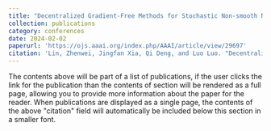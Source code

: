 ```yaml
---
title: "Decentralized Gradient-Free Methods for Stochastic Non-smooth Non-convex Optimization"
collection: publications
category: conferences
date: 2024-02-02
paperurl: 'https://ojs.aaai.org/index.php/AAAI/article/view/29697'
citation: 'Lin, Zhenwei, Jingfan Xia, Qi Deng, and Luo Luo. "Decentralized Gradient-Free Methods for Stochastic Non-smooth Non-convex Optimization." In Proceedings of the AAAI Conference on Artificial Intelligence, vol. 38, no. 16, pp. 17477-17486. 2024.'
---
```


The contents above will be part of a list of publications, if the user clicks the link for the publication than the contents of section will be rendered as a full page, allowing you to provide more information about the paper for the reader. When publications are displayed as a single page, the contents of the above "citation" field will automatically be included below this section in a smaller font.
